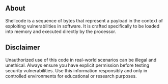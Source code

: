 ## About 
Shellcode is a sequence of bytes that represent a payload in the context of exploiting vulnerabilities in software. It is crafted specifically to be loaded into memory and executed directly by the processor. 

## Disclaimer 
Unauthorized use of this code in real-world scenarios can be illegal and unethical. Always ensure you have explicit permission before testing security vulnerabilities. Use this information responsibly and only in controlled environments for educational or research purposes.